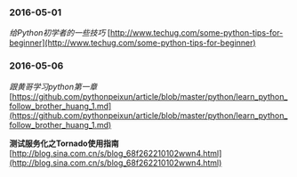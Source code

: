 ### 2016-05-01
*给Python初学者的一些技巧*		[http://www.techug.com/some-python-tips-for-beginner](http://www.techug.com/some-python-tips-for-beginner)

### 2016-05-06
*跟黄哥学习python第一章*	[https://github.com/pythonpeixun/article/blob/master/python/learn_python_follow_brother_huang_1.md](https://github.com/pythonpeixun/article/blob/master/python/learn_python_follow_brother_huang_1.md)

**测试服务化之Tornado使用指南**	[http://blog.sina.com.cn/s/blog_68f262210102wwn4.html](http://blog.sina.com.cn/s/blog_68f262210102wwn4.html)